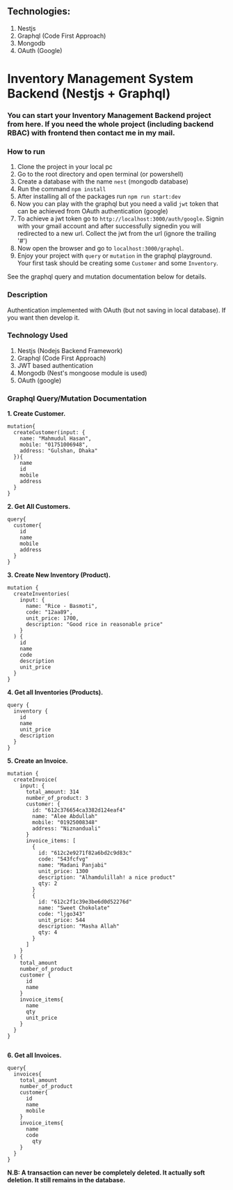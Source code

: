 ## Technologies:

1. Nestjs 
2. Graphql (Code First Approach)
3. Mongodb
4. OAuth (Google)

# Inventory Management System Backend (Nestjs + Graphql)

### You can start your Inventory Management Backend project from here. If you need the whole project (including backend RBAC) with frontend then contact me in my mail.

### How to run

1. Clone the project in your local pc
1. Go to the root directory and open terminal (or powershell)
1. Create a database with the name `nest` (mongodb database)
1. Run the command `npm install`
1. After installing all of the packages run `npm run start:dev`
1. Now you can play with the graphql but you need a valid `jwt` token that can be achieved from OAuth authentication (google)
1. To achieve a jwt token go to `http://localhost:3000/auth/google`. Signin with your gmail account and after successfully signedin you will redirected to a new url. Collect the jwt from the url (ignore the trailing '#')
1. Now open the browser and go to `localhost:3000/graphql`.
1. Enjoy your project with `query` or `mutation` in the graphql playground. Your first task should be creating some `Customer` and some `Inventory`.

See the graphql query and mutation documentation below for details.

### Description

Authentication implemented with OAuth (but not saving in local database). If you want then develop it.

### Technology Used

1. Nestjs (Nodejs Backend Framework)
1. Graphql (Code First Approach)
1. JWT based authentication
1. Mongodb (Nest's mongoose module is used)
1. OAuth (google)
### Graphql Query/Mutation Documentation

**1. Create Customer.**

```
mutation{
  createCustomer(input: {
    name: "Mahmudul Hasan",
    mobile: "01751006948",
    address: "Gulshan, Dhaka"
  }){
    name
    id
    mobile
    address
  }
}
```

**2. Get All Customers.**

```
query{
  customer{
    id
    name
    mobile
    address
  }
}
```

**3. Create New Inventory (Product).**

```
mutation {
  createInventories(
    input: {
      name: "Rice - Basmoti",
      code: "12aa89",
      unit_price: 1700,
      description: "Good rice in reasonable price"
    }
  ) {
    id
    name
    code
    description
    unit_price
  }
}

```

**4. Get all Inventories (Products).**

```
query {
  inventory {
    id
    name
    unit_price
    description
  }
}
```

**5. Create an Invoice.**

```
mutation {
  createInvoice(
    input: {
      total_amount: 314
      number_of_product: 3
      customer: {
        id: "612c376654ca3382d124eaf4"
        name: "Alee Abdullah"
        mobile: "01925008348"
        address: "Niznanduali"
      }
      invoice_items: [
        {
          id: "612c2e9271f82a6bd2c9d83c"
          code: "543fcfvg"
          name: "Madani Panjabi"
          unit_price: 1300
          description: "Alhamdulillah! a nice product"
          qty: 2
        }
        {
          id: "612c2f1c39e3be6d0d52276d"
          name: "Sweet Chokolate"
          code: "ljgo343"
          unit_price: 544
          description: "Masha Allah"
          qty: 4
        }
      ]
    }
  ) {
    total_amount
    number_of_product
    customer {
      id
      name
    }
    invoice_items{
      name
      qty
      unit_price
    }
  }
}


```

**6. Get all Invoices.**

```
query{
  invoices{
    total_amount
    number_of_product
    customer{
      id
      name
      mobile
    }
    invoice_items{
      name
      code
    	qty
    }
  }
}
```

**N.B: A transaction can never be completely deleted. It actually soft deletion. It still remains in the database.**
